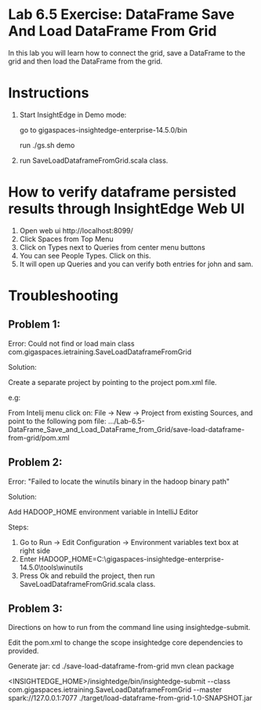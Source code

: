 # Lab 6.5 Exercise: DataFrame Save And Load DataFrame From Grid

In this lab you will learn how to connect the grid,
save a DataFrame to the grid
and then load the DataFrame from the grid.

# Instructions

1. Start InsightEdge in Demo mode:

    go to gigaspaces-insightedge-enterprise-14.5.0/bin

    run ./gs.sh demo

2. run SaveLoadDataframeFromGrid.scala class.


# How to verify dataframe persisted results through InsightEdge Web UI

1. Open web ui http://localhost:8099/
2. Click Spaces from Top Menu
3. Click on Types next to Queries from center menu buttons
4. You can see People Types. Click on this.
5. It will open up Queries and you can verify both entries for john and sam.

# Troubleshooting
## Problem 1:

Error: Could not find or load main class com.gigaspaces.ietraining.SaveLoadDataframeFromGrid

Solution:

Create a separate project by pointing to the project pom.xml file.

e.g:

From Intelij menu click on: File -> New -> Project from existing Sources, and point to the following pom file:
.../Lab-6.5-DataFrame_Save_and_Load_DataFrame_from_Grid/save-load-dataframe-from-grid/pom.xml


## Problem 2:

Error: "Failed to locate the winutils binary in the hadoop binary path"

Solution:

Add HADOOP_HOME environment variable in IntelliJ Editor

Steps:
1. Go to Run -> Edit Configuration -> Environment variables text box at right side
2. Enter HADOOP_HOME=C:\gigaspaces-insightedge-enterprise-14.5.0\tools\winutils
3. Press Ok and rebuild the project, then run SaveLoadDataframeFromGrid.scala class.

## Problem 3:
Directions on how to run from the command line using insightedge-submit.

Edit the pom.xml to change the scope insightedge core dependencies to provided.

Generate jar:
cd ./save-load-dataframe-from-grid
mvn clean package

<INSIGHTEDGE_HOME>/insightedge/bin/insightedge-submit --class com.gigaspaces.ietraining.SaveLoadDataframeFromGrid --master spark://127.0.0.1:7077  ./target/load-dataframe-from-grid-1.0-SNAPSHOT.jar



